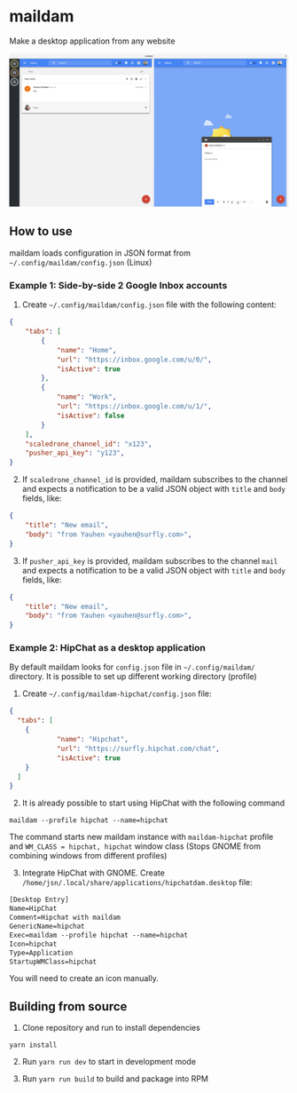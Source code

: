 maildam
=====

Make a desktop application from any website

![ScreenShot](https://raw.githubusercontent.com/jsnjack/maildam/master/screenshot.png)

## How to use
maildam loads configuration in JSON format from `~/.config/maildam/config.json` (Linux)

### Example 1: Side-by-side 2 Google Inbox accounts
1. Create `~/.config/maildam/config.json` file with the following content:
```json
{
    "tabs": [
        {
            "name": "Home",
            "url": "https://inbox.google.com/u/0/",
            "isActive": true
        },
        {
            "name": "Work",
            "url": "https://inbox.google.com/u/1/",
            "isActive": false
        }
    ],
    "scaledrone_channel_id": "x123",
    "pusher_api_key": "y123",
}
```
2. If `scaledrone_channel_id` is provided, maildam subscribes to the channel and expects a notification to be a valid JSON object with `title` and `body` fields, like:
```json
{
    "title": "New email",
    "body": "from Yauhen <yauhen@surfly.com>",
}
```
3. If `pusher_api_key` is provided, maildam subscribes to the channel `mail` and expects a notification to be a valid JSON object with `title` and `body` fields, like:
```json
{
    "title": "New email",
    "body": "from Yauhen <yauhen@surfly.com>",
}
```

### Example 2: HipChat as a desktop application
By default maildam looks for `config.json` file in `~/.config/maildam/` directory. It is possible to set up different working directory (profile)

1. Create `~/.config/maildam-hipchat/config.json` file:
```json
{
  "tabs": [
    {
            "name": "Hipchat",
            "url": "https://surfly.hipchat.com/chat",
            "isActive": true
    }
  ]
}
```

2. It is already possible to start using HipChat with the following command
```shell
maildam --profile hipchat --name=hipchat
```
The command starts new maildam instance with `maildam-hipchat` profile and `WM_CLASS = hipchat, hipchat` window class (Stops GNOME from combining windows from different profiles)

3. Integrate HipChat with GNOME. Create `/home/jsn/.local/share/applications/hipchatdam.desktop` file:
```
[Desktop Entry]
Name=HipChat
Comment=Hipchat with maildam
GenericName=hipchat
Exec=maildam --profile hipchat --name=hipchat
Icon=hipchat
Type=Application
StartupWMClass=hipchat
```
You will need to create an icon manually.


## Building from source
1. Clone repository and run to install dependencies
```
yarn install
```

2. Run `yarn run dev` to start in development mode

3. Run `yarn run build` to build and package into RPM
